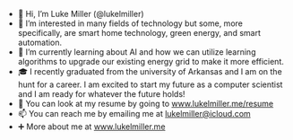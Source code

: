 - 👋 Hi, I’m Luke Miller (@lukelmiller)
- 👀 I’m interested in many fields of technology but some, more specifically, are smart home technology, green energy, and smart automation.
- 🌱 I’m currently learning about AI and how we can utilize learning algorithms to upgrade our existing energy grid to make it more efficient.
- 🎓 I recently graduated from the university of Arkansas and I am on the hunt for a career. I am excited to start my future as a computer scientist and I am ready for whatever the future holds!
- 📄 You can look at my resume by going to www.lukelmiller.me/resume
- 📫 You can reach me by emailing me at lukelmiller@icloud.com
- ➕ More about me at www.lukelmiller.me
